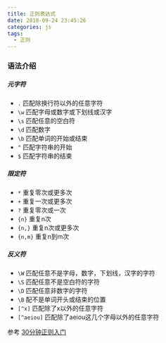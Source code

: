 ```yaml
---
title: 正则表达式
date: 2018-09-24 23:45:26
categories: js
tags:
  - 正则
---
```


### 语法介绍

##### 元字符
- `.` 匹配除换行符以外的任意字符
- `\w` 匹配字母或数字或下划线或汉字
- `\s` 匹配任意的空白符
- `\d` 匹配数字
- `\b` 匹配单词的开始或结束
- `^` 匹配字符串的开始
- `$` 匹配字符串的结束

##### 限定符

- `*` 重复零次或更多次
- `+` 重复一次或更多次
- `?` 重复零次或一次
- `{n}` 重复n次
- `{n,}` 重复n次或更多次
- `{n,m}` 重复n到m次

##### 反义符

- `\W` 匹配任意不是字母，数字，下划线，汉字的字符
- `\S` 匹配任意不是空白符的字符
- `\D` 匹配任意非数字的字符
- `\B` 配不是单词开头或结束的位置
- `[^x]` 匹配除了x以外的任意字符
- `[^aeiou]` 匹配除了aeiou这几个字母以外的任意字符

参考 [30分钟正则入门](http://deerchao.net/tutorials/regex/regex.htm#mission)